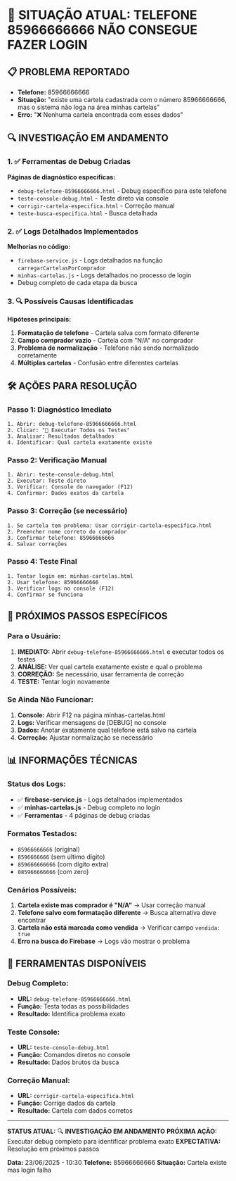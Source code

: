 # 🚨 SITUAÇÃO ATUAL: TELEFONE 85966666666 NÃO CONSEGUE FAZER LOGIN

## 📋 PROBLEMA REPORTADO

- **Telefone:** 85966666666
- **Situação:** "existe uma cartela cadastrada com o número 85966666666, mas o sistema não loga na área minhas cartelas"
- **Erro:** "❌ Nenhuma cartela encontrada com esses dados"

## 🔍 INVESTIGAÇÃO EM ANDAMENTO

### 1. ✅ Ferramentas de Debug Criadas

**Páginas de diagnóstico específicas:**
- `debug-telefone-85966666666.html` - Debug específico para este telefone
- `teste-console-debug.html` - Teste direto via console
- `corrigir-cartela-especifica.html` - Correção manual
- `teste-busca-especifica.html` - Busca detalhada

### 2. ✅ Logs Detalhados Implementados

**Melhorias no código:**
- `firebase-service.js` - Logs detalhados na função `carregarCartelasPorComprador`
- `minhas-cartelas.js` - Logs detalhados no processo de login
- Debug completo de cada etapa da busca

### 3. 🔍 Possíveis Causas Identificadas

**Hipóteses principais:**
1. **Formatação de telefone** - Cartela salva com formato diferente
2. **Campo comprador vazio** - Cartela com "N/A" no comprador
3. **Problema de normalização** - Telefone não sendo normalizado corretamente
4. **Múltiplas cartelas** - Confusão entre diferentes cartelas

## 🛠️ AÇÕES PARA RESOLUÇÃO

### Passo 1: Diagnóstico Imediato
```
1. Abrir: debug-telefone-85966666666.html
2. Clicar: "🔄 Executar Todos os Testes"
3. Analisar: Resultados detalhados
4. Identificar: Qual cartela exatamente existe
```

### Passo 2: Verificação Manual
```
1. Abrir: teste-console-debug.html
2. Executar: Teste direto
3. Verificar: Console do navegador (F12)
4. Confirmar: Dados exatos da cartela
```

### Passo 3: Correção (se necessário)
```
1. Se cartela tem problema: Usar corrigir-cartela-especifica.html
2. Preencher nome correto do comprador
3. Confirmar telefone: 85966666666
4. Salvar correções
```

### Passo 4: Teste Final
```
1. Tentar login em: minhas-cartelas.html
2. Usar telefone: 85966666666
3. Verificar logs no console (F12)
4. Confirmar se funciona
```

## 🎯 PRÓXIMOS PASSOS ESPECÍFICOS

### Para o Usuário:
1. **IMEDIATO:** Abrir `debug-telefone-85966666666.html` e executar todos os testes
2. **ANÁLISE:** Ver qual cartela exatamente existe e qual o problema
3. **CORREÇÃO:** Se necessário, usar ferramenta de correção
4. **TESTE:** Tentar login novamente

### Se Ainda Não Funcionar:
1. **Console:** Abrir F12 na página minhas-cartelas.html
2. **Logs:** Verificar mensagens de [DEBUG] no console
3. **Dados:** Anotar exatamente qual telefone está salvo na cartela
4. **Correção:** Ajustar normalização se necessário

## 📊 INFORMAÇÕES TÉCNICAS

### Status dos Logs:
- ✅ **firebase-service.js** - Logs detalhados implementados
- ✅ **minhas-cartelas.js** - Debug completo no login
- ✅ **Ferramentas** - 4 páginas de debug criadas

### Formatos Testados:
- `85966666666` (original)
- `8596666666` (sem último dígito)
- `859666666666` (com dígito extra)
- `085966666666` (com zero)

### Cenários Possíveis:
1. **Cartela existe mas comprador é "N/A"** → Usar correção manual
2. **Telefone salvo com formatação diferente** → Busca alternativa deve encontrar
3. **Cartela não está marcada como vendida** → Verificar campo `vendida: true`
4. **Erro na busca do Firebase** → Logs vão mostrar o problema

## 🚀 FERRAMENTAS DISPONÍVEIS

### Debug Completo:
- **URL:** `debug-telefone-85966666666.html`
- **Função:** Testa todas as possibilidades
- **Resultado:** Identifica problema exato

### Teste Console:
- **URL:** `teste-console-debug.html`
- **Função:** Comandos diretos no console
- **Resultado:** Dados brutos da busca

### Correção Manual:
- **URL:** `corrigir-cartela-especifica.html`
- **Função:** Corrige dados da cartela
- **Resultado:** Cartela com dados corretos

---

**STATUS ATUAL:** 🔍 **INVESTIGAÇÃO EM ANDAMENTO**
**PRÓXIMA AÇÃO:** Executar debug completo para identificar problema exato
**EXPECTATIVA:** Resolução em próximos passos

**Data:** 23/06/2025 - 10:30
**Telefone:** 85966666666
**Situação:** Cartela existe mas login falha
